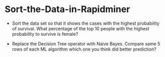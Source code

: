 # Sort-the-Data-in-Rapidminer

* Sort the data set so that it shows the cases with the highest probability of survival. What percentage of the top 10 people with the highest probability to survive is female?

* Replace the Decision Tree operator with Naive Bayes. Compare same 5 rows of each ML algorithm which one you think did better prediction?
